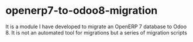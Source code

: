 # openerp7-to-odoo8-migration
It is a module I have developed to migrate an OpenERP 7 database to Odoo 8. It is not an automated tool for migrations but a series of migration scripts
